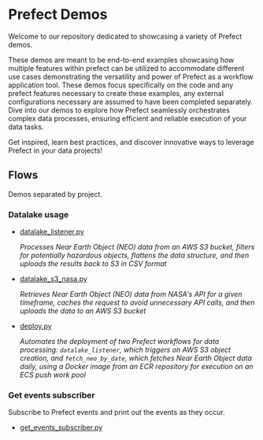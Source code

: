 # Prefect Demos
Welcome to our repository dedicated to showcasing a variety of Prefect demos. 

These demos are meant to be end-to-end examples showcasing how multiple features within prefect can be utilized to accommodate different use cases demonstrating the versatility and power of Prefect as a workflow application tool. These demos focus specifically on the code and any prefect features necessary to create these examples, any external configurations necessary are assumed to have been completed separately. Dive into our demos to explore how Prefect seamlessly orchestrates complex data processes, ensuring efficient and reliable execution of your data tasks. 

Get inspired, learn best practices, and discover innovative ways to leverage Prefect in your data projects!

## Flows
Demos separated by project.

### Datalake usage
- [datalake_listener.py](flows/aws/datalake/datalake_listener.py)

    *Processes Near Earth Object (NEO) data from an AWS S3 bucket, filters for potentially hazardous objects, flattens the data structure, and then uploads the results back to S3 in CSV format*

- [datalake_s3_nasa.py](flows/aws/datalake/datalake_s3_nasa.py)

    *Retrieves Near Earth Object (NEO) data from NASA's API for a given timeframe, caches the request to avoid unnecessary API calls, and then uploads the data to an AWS S3 bucket*

- [deploy.py](flows/aws/datalake/deploy.py)

    *Automates the deployment of two Prefect workflows for data processing: `datalake_listener`, which triggers on AWS S3 object creation, and `fetch_neo_by_date`, which fetches Near Earth Object data daily, using a Docker image from an ECR repository for execution on an ECS push work pool*

### Get events subscriber

Subscribe to Prefect events and print out the events as they occur.

- [get_events_subscriber.py](flows/get_events_subscriber.py)

